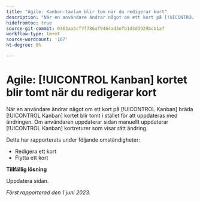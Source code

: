 ```yaml
---
title: "Agile: Kanban-tavlan blir tom när du redigerar kort"
description: "När en användare ändrar något om ett kort på [!UICONTROL Kanban] bräda [!UICONTROL Kanban] kortet blir tomt i stället för att uppdateras med ändringen. Om användaren uppdaterar sidan manuellt uppdaterar [!UICONTROL Kanban] kort returneras och rätt ändring visas."
hidefromtoc: true
source-git-commit: 0463aa5cf7f786af9464ad3efb1d3d3929bcb1af
workflow-type: tm+mt
source-wordcount: '107'
ht-degree: 0%

---
```



# Agile: [!UICONTROL Kanban] kortet blir tomt när du redigerar kort

När en användare ändrar något om ett kort på [!UICONTROL Kanban] bräda [!UICONTROL Kanban] kortet blir tomt i stället för att uppdateras med ändringen. Om användaren uppdaterar sidan manuellt uppdaterar [!UICONTROL Kanban] kortreturer som visar rätt ändring.

Detta har rapporterats under följande omständigheter:

* Redigera ett kort
* Flytta ett kort

**Tillfällig lösning**

Uppdatera sidan.

_Först rapporterad den 1 juni 2023._

